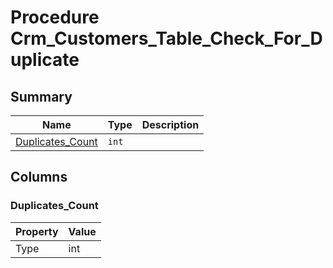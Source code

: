 # Procedure Crm_Customers_Table_Check_For_Duplicate


## Summary

| Name | Type | Description |
| - | - | --- |
|[Duplicates_Count](#duplicates_count)|`int` ||

## Columns

### Duplicates_Count

| Property | Value |
| - | - |
|Type|int|


